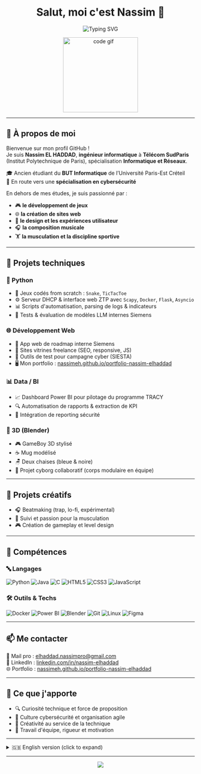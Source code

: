 <h1 align="center">Salut, moi c'est Nassim 👋</h1>
<p align="center">
  <img src="https://readme-typing-svg.herokuapp.com?font=Fira+Code&size=22&pause=1000&color=1AB3C2&center=true&vCenter=true&width=500&lines=Ing%C3%A9nieur+informatique;Passionn%C3%A9+par+la+cybers%C3%A9curit%C3%A9%2C+l'IA+et+le+dev+web;Cr%C3%A9atif+%F0%9F%8E%A8%2C+tech+%F0%9F%A7%AA%2C+muscu+%F0%9F%92%AA" alt="Typing SVG" />
</p>

<p align="center">
  <img src="https://media.giphy.com/media/qgQUggAC3Pfv687qPC/giphy.gif" width="200" alt="code gif">
</p>

---

## 👤 À propos de moi

Bienvenue sur mon profil GitHub !  
Je suis **Nassim EL HADDAD**, **ingénieur informatique** à **Télécom SudParis** (Institut Polytechnique de Paris), spécialisation **Informatique et Réseaux**.

🎓 Ancien étudiant du **BUT Informatique** de l’Université Paris-Est Créteil  
🔐 En route vers une **spécialisation en cybersécurité**

En dehors de mes études, je suis passionné par :
- 🎮 **le développement de jeux**
- 🌐 **la création de sites web**
- 🧠 **le design et les expériences utilisateur**
- 🎧 **la composition musicale**
- 🏋️ **la musculation et la discipline sportive**

---

## 🚀 Projets techniques

### 🐍 Python

- 🐍 Jeux codés from scratch : `Snake`, `TicTacToe`
- ⚙️ Serveur DHCP & interface web ZTP avec `Scapy`, `Docker`, `Flask`, `Asyncio`
- 📊 Scripts d'automatisation, parsing de logs & indicateurs
- 🤖 Tests & évaluation de modèles LLM internes Siemens

### 🌐 Développement Web

- 🧭 App web de roadmap interne Siemens
- 💼 Sites vitrines freelance (SEO, responsive, JS)
- 🧪 Outils de test pour campagne cyber (SIESTA)
- 🖥️ Mon portfolio : [nassimeh.github.io/portfolio-nassim-elhaddad](https://nassimeh.github.io/portfolio-nassim-elhaddad)

### 📊 Data / BI

- 📈 Dashboard Power BI pour pilotage du programme TRACY
- 🔍 Automatisation de rapports & extraction de KPI
- 🔐 Intégration de reporting sécurité

### 🧱 3D (Blender)

- 🎮 GameBoy 3D stylisé
- ☕ Mug modélisé
- 🪑 Deux chaises (bleue & noire)
- 🤖 Projet cyborg collaboratif (corps modulaire en équipe)

---

## 🎨 Projets créatifs

- 🎧 Beatmaking (trap, lo-fi, expérimental)
- 💪 Suivi et passion pour la musculation
- 🎮 Création de gameplay et level design

---

## 🧠 Compétences

### 🔤 Langages

![Python](https://img.shields.io/badge/Python-3670A0?style=for-the-badge&logo=python&logoColor=white)
![Java](https://img.shields.io/badge/Java-ED8B00?style=for-the-badge&logo=java&logoColor=white)
![C](https://img.shields.io/badge/C-00599C?style=for-the-badge&logo=c&logoColor=white)
![HTML5](https://img.shields.io/badge/HTML-E34F26?style=for-the-badge&logo=html5&logoColor=white)
![CSS3](https://img.shields.io/badge/CSS-1572B6?style=for-the-badge&logo=css3&logoColor=white)
![JavaScript](https://img.shields.io/badge/JavaScript-F7DF1E?style=for-the-badge&logo=javascript&logoColor=black)

### 🛠️ Outils & Techs

![Docker](https://img.shields.io/badge/Docker-2496ED?style=for-the-badge&logo=docker&logoColor=white)
![Power BI](https://img.shields.io/badge/PowerBI-F2C811?style=for-the-badge&logo=powerbi&logoColor=black)
![Blender](https://img.shields.io/badge/Blender-F5792A?style=for-the-badge&logo=blender&logoColor=white)
![Git](https://img.shields.io/badge/Git-F05032?style=for-the-badge&logo=git&logoColor=white)
![Linux](https://img.shields.io/badge/Linux-FCC624?style=for-the-badge&logo=linux&logoColor=black)
![Figma](https://img.shields.io/badge/Figma-F24E1E?style=for-the-badge&logo=figma&logoColor=white)

---

## 📫 Me contacter

📧 Mail pro : [elhaddad.nassimpro@gmail.com](mailto:elhaddad.nassimpro@gmail.com)  
🔗 LinkedIn : [linkedin.com/in/nassim-elhaddad](https://www.linkedin.com/in/nassim-elhaddad/)  
🌐 Portfolio : [nassimeh.github.io/portfolio-nassim-elhaddad](https://nassimeh.github.io/portfolio-nassim-elhaddad/)

---

## 🧭 Ce que j'apporte

- 🔍 Curiosité technique et force de proposition
- 🔐 Culture cybersécurité et organisation agile
- 🧠 Créativité au service de la technique
- 🤝 Travail d'équipe, rigueur et motivation

---

<details>
<summary>🇬🇧 English version (click to expand)</summary>

Hi there! I'm **Nassim EL HADDAD**, a French computer engineer at **Télécom SudParis** (IP Paris), with a strong interest in **cybersecurity, AI, and web development**.

I also love creating **games**, composing **music**, and lifting weights 💪.  
Check my portfolio 👉 [nassimeh.github.io/portfolio-nassim-elhaddad](https://nassimeh.github.io/portfolio-nassim-elhaddad)

</details>

---

<p align="center">
  <img src="https://capsule-render.vercel.app/api?type=waving&color=0:1AB3C2,100:0088FF&height=120&section=footer&text=Merci%20de%20votre%20visite%20!&fontColor=ffffff&fontSize=20" />
</p>
